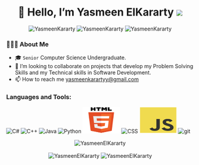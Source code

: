 <h1 align="center">👋 Hello, I’m Yasmeen ElKararty 
  <a href="https://www.linkedin.com/in/yasmeenelkararty/"><img src="https://img.shields.io/badge/linkedin-%230177B5?style=flat&logo=linkedin&logoColor=white"/></a> 
</h1>

<p align="center"> <img src="https://komarev.com/ghpvc/?username=YasmeenKararty&label=Profile%20views&color=0e75b6&style=flat" alt="YasmeenKararty" />
		   <img src="https://badges.pufler.dev/repos/YasmeenKararty" alt="YasmeenKararty" />
		   <img src="https://img.shields.io/github/followers/YasmeenKararty?label=Followers" alt="YasmeenKararty" />
</p>


<h3> 👨🏻‍💻 About Me </h3>

- 🎓 `Senior` Computer Science Undergraduate.
- 🔭  I’m looking to collaborate on projects that develop my Problem Solving Skills and my Technical skills in Software Development.
- 📫 How to reach me yasmeenkarartyy@gmail.com


<h3 align="left">Languages and Tools:</h3>
<p align="left"> 
  <img src="https://cdn.svgporn.com/logos/c-sharp.svg" alt="C#" width="100" height="70"/> 
  <img  src="https://cdn.worldvectorlogo.com/logos/c.svg" alt="C++" width="100" height="70"/> 
  <img src="https://www.vectorlogo.zone/logos/java/java-ar21.svg" alt="Java" width="100" height="70"/> 
  <img src="https://www.vectorlogo.zone/logos/python/python-ar21.svg" alt="Python" width="100" height="70"/> 
  <img src="https://raw.githubusercontent.com/devicons/devicon/master/icons/html5/html5-original-wordmark.svg" alt="html5"  width="100" height="70"/>
  <img src="https://www.vectorlogo.zone/logos/netlifyapp_watercss/netlifyapp_watercss-ar21.svg" alt="CSS" width="100" height="70"/> 
  <img src="https://raw.githubusercontent.com/devicons/devicon/master/icons/javascript/javascript-original.svg" alt="javascript" width="100" height="70"/> 
  <img src="https://www.vectorlogo.zone/logos/git-scm/git-scm-icon.svg" alt="git" width="100" height="70"/> 
</p>

<div align="center"><img align="center" src="https://github-readme-stats.vercel.app/api/top-langs?username=YasmeenKararty&show_icons=true&locale=en&layout=compact&theme=algolia" alt="YasmeenElKararty" /></div>
<br>
<div align="center">
<img float="center" src="https://github-readme-stats.vercel.app/api?username=YasmeenKararty&show_icons=true&locale=en&theme=algolia" alt="YasmeenElKararty" />
<img float="center" margin-left=5px src="https://github-readme-streak-stats.herokuapp.com/?user=YasmeenKararty&theme=algolia" alt="YasmeenElKararty" /></p>
</div>

<!---- 👋 Hi, I’m @YasmeenKararty
- 👀 I’m interested in programming and developing softwares and applications.
- 🌱 I’m currently learning Computer Science at Ain Shams University.
- 💞️ I’m looking to collaborate on various projects.
- 📫 How to reach me, send an email to yasmeenkarartyy@gmail.com
--->
<!---
YasmeenKararty/YasmeenKararty is a ✨ special ✨ repository because its `README.md` (this file) appears on your GitHub profile.
You can click the Preview link to take a look at your changes.
--->
